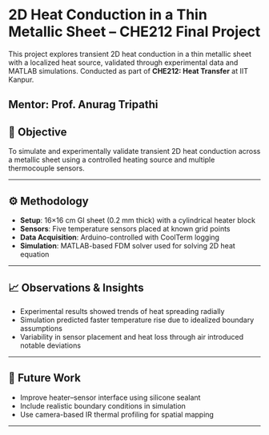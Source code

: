 # 2D Heat Conduction in a Thin Metallic Sheet – CHE212 Final Project

This project explores transient 2D heat conduction in a thin metallic sheet with a localized heat source, validated through experimental data and MATLAB simulations. Conducted as part of **CHE212: Heat Transfer** at IIT Kanpur.

**Mentor:** Prof. Anurag Tripathi  
---

## 🎯 Objective

To simulate and experimentally validate transient 2D heat conduction across a metallic sheet using a controlled heating source and multiple thermocouple sensors.

---

## ⚙️ Methodology

- **Setup**: 16×16 cm GI sheet (0.2 mm thick) with a cylindrical heater block
- **Sensors**: Five temperature sensors placed at known grid points
- **Data Acquisition**: Arduino-controlled with CoolTerm logging
- **Simulation**: MATLAB-based FDM solver used for solving 2D heat equation

---

## 📈 Observations & Insights

- Experimental results showed trends of heat spreading radially
- Simulation predicted faster temperature rise due to idealized boundary assumptions
- Variability in sensor placement and heat loss through air introduced notable deviations

---

## 🔬 Future Work

- Improve heater–sensor interface using silicone sealant
- Include realistic boundary conditions in simulation
- Use camera-based IR thermal profiling for spatial mapping

---
